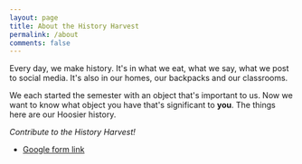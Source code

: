 ```yaml
---
layout: page
title: About the History Harvest
permalink: /about
comments: false
---
```


Every day, we make history. It's in what we eat, what we say, what we post to social media. It's also in our homes, our backpacks and our classrooms.

We each started the semester with an object that's important to us. Now we want to know what object you have that's significant to **you**. The things here are our Hoosier history.

*Contribute to the History Harvest!*

- [Google form link](https://www.kalanicraig.com)

